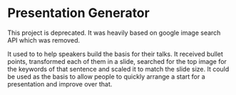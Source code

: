 Presentation Generator
======================

This project is deprecated. It was heavily based on google image search API which was removed.

It used to to help speakers build the basis for their talks.
It received bullet points, transformed each of them in a slide, searched for the top image for the keywords of that sentence and scaled it to match the slide size. It could be used as the basis to allow people to quickly arrange a start for a presentation and improve over that.
